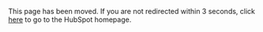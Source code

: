 <!DOCTYPE html>
<html>
    <head>
        <title>Old Page</title>
     <meta charset="UTF-8" />
     <meta http-equiv="refresh" content="3; URL=https://www.cs.cmu.edu/" />
   </head>
   <body>
     <p>This page has been moved. If you are not redirected within 3 seconds, click <a href="https://www.hubspot.com/">here</a> to go to the HubSpot homepage.</p>
   </body>
</html>
